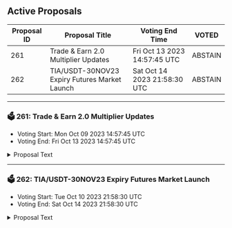 ## Active Proposals

| Proposal ID | Proposal Title | Voting End Time | VOTED |
|-------------|----------------|-----------------|-------|
| 261 | Trade & Earn 2.0 Multiplier Updates | Fri Oct 13 2023 14:57:45 UTC | ABSTAIN |
| 262 | TIA/USDT-30NOV23 Expiry Futures Market Launch | Sat Oct 14 2023 21:58:30 UTC | ABSTAIN |

---

### 🗳 261: Trade & Earn 2.0 Multiplier Updates
- Voting Start: Mon Oct 09 2023 14:57:45 UTC
- Voting End: Fri Oct 13 2023 14:57:45 UTC

<details>
<summary>Proposal Text</summary>
 
To promote trading activity in new markets (KAVA/USDT, TIA/USDT Expiry Futures, and AXL/USDT PERP are to be launched soon pending governance), the Injective Labs team proposes boosting the T&E multipliers for the three markets listed above to 50x, while resetting the multipliers for NEOK/USDT and ORAI/USDT to 1x. This will keep the T&E multiplier boosts meaningful rather than diluting the impact of the boosts between several markets. Any markets with a non-50x boost from the legacy T&E program will also have their multipliers reset to 1x to maximize the impact of the boosts.

Action

By voting YES on this proposal, you agree to update T&E multipliers based on the description above.

By voting NO on the proposal, you do not support updating T&E multipliers based on the description above.

By voting NO WITH VETO, you find this proposal to be (1) spam, i.e., irrelevant to the Injective ecosystem, (2) disproportionately infringes on minority interests, or (3) violates or encourages violation of the rules of engagement as currently set out by Injective governance. If the number of ‘NoWithVeto’ votes is greater than a third of total votes, the proposal is rejected and the 500 INJ deposit is burned.

By voting ABSTAIN, you wish to contribute to quorum while formally declining to vote either for or against the proposal.

Disclaimer: I am a member of the Injective Labs team.
</details>

---

### 🗳 262: TIA/USDT-30NOV23 Expiry Futures Market Launch
- Voting Start: Tue Oct 10 2023 21:58:30 UTC
- Voting End: Sat Oct 14 2023 21:58:30 UTC

<details>
<summary>Proposal Text</summary>
 
To capture the attention of new and existing traders on Injective, the Injective Labs team proposes listing a pre-launch expiry futures market for TIA (Celestia). The market is currently set to expire on Nov 30, 2023. The oracle price will initially be calculated based on an 8 hour exponentially weighted moving average of the last traded prices taken each minute of the last day. When TIA officially launches, the oracle price will be set to the spot price so that upon expiry/settlement, the market converges upon the spot price.

By voting YES on this proposal, you support launching the market described above.

By voting NO on the proposal, you do not support launching the market described above.

By voting NO WITH VETO, you find this proposal to (1) be spam, i.e., irrelevant to the Injective ecosystem, (2) disproportionately infringe on minority interests, or (3) violate or encourage violation of the rules of engagement as currently set out by Injective governance. If the number of ‘NoWithVeto’ votes is greater than a third of total votes, the proposal is rejected and the 500 INJ deposit is burned.

By voting ABSTAIN, you wish to contribute to quorum but formally decline to vote either for or against the proposal.
</details>
